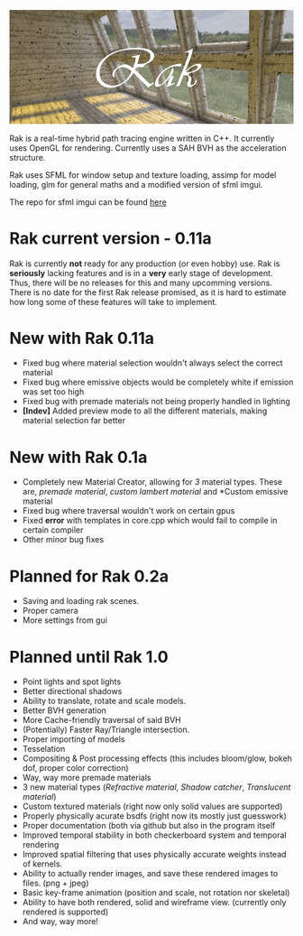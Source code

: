 ![screenshot](https://github.com/UglySwedishFish/Rak/blob/master/GUI/Welcome.png?raw=true)

Rak is a real-time hybrid path tracing engine written in C++. It currently uses OpenGL for rendering. Currently uses a SAH BVH as the acceleration structure.

Rak uses SFML for window setup and texture loading, assimp for model loading, glm for general maths and a modified version of sfml imgui. 

The repo for sfml imgui can be found [here](https://github.com/eliasdaler/imgui-sfml)

# Rak current version - 0.11a
Rak is currently **not** ready for any production (or even hobby) use. Rak is **seriously** lacking features and is in a **very** early stage of development. Thus, there will be no releases for this and many upcomming versions. There is no date for the first Rak release promised, as it is hard to estimate how long some of these features will take to implement. 

# New with Rak 0.11a
  - Fixed bug where material selection wouldn't always select the correct material
  - Fixed bug where emissive objects would be completely white if emission was set too high 
  - Fixed bug with premade materials not being properly handled in lighting
  - **[Indev]** Added preview mode to all the different materials, making material selection far better
 
# New with Rak 0.1a
  - Completely new Material Creator, allowing for *3* material types. These are, *premade material*, *custom lambert material* and *Custom emissive material
  - Fixed bug where traversal wouldn't work on certain gpus
  - Fixed **error** with templates in core.cpp which would fail to compile in certain compiler
  - Other minor bug fixes

  
# Planned for Rak 0.2a 
  - Saving and loading rak scenes. 
  - Proper camera 
  - More settings from gui 
# Planned until Rak 1.0
  - Point lights and spot lights 
  - Better directional shadows 
  - Ability to translate, rotate and scale models. 
  - Better BVH generation 
  - More Cache-friendly traversal of said BVH
  - (Potentially) Faster Ray/Triangle intersection. 
  - Proper importing of models 
  - Tesselation
  - Compositing & Post processing effects (this includes bloom/glow, bokeh dof, proper color correction) 
  - Way, way more premade materials 
  - 3 new material types (*Refractive material*, *Shadow catcher*, *Translucent material*)
  - Custom textured materials (right now only solid values are supported) 
  - Properly physically acurate bsdfs (right now its mostly just guesswork) 
  - Proper documentation (both via github but also in the program itself
  - Improved temporal stability in both checkerboard system and temporal rendering 
  - Improved spatial filtering that uses physically accurate weights instead of kernels. 
  - Ability to actually render images, and save these rendered images to files. (png + jpeg)
  - Basic key-frame animation (position and scale, not rotation nor skeletal) 
  - Ability to have both rendered, solid and wireframe view. (currently only rendered is supported) 
  - And way, way more!
